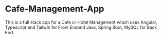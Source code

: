 # Cafe-Management-App
 This is a full stack app for a Cafe or Hotel Management which uses Angular, Typescript and Tailwin for Front Endand  Java, Spring Boot, MySQL for Back End.
